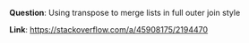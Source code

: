 **Question**: Using transpose to merge lists in full outer join style

**Link**: https://stackoverflow.com/a/45908175/2194470
